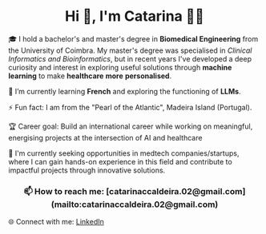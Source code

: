 <h1 align="center">Hi 👋, I'm Catarina 👩🏻</h1>



🎓 I hold a bachelor's and master's degree in **Biomedical Engineering** from the University of Coimbra. My master's degree was specialised in *Clinical Informatics and Bioinformatics*, but in recent years I've developed a deep curiosity and interest in exploring useful solutions through **machine learning** to make **healthcare** **more** **personalised**.

🌱 I’m currently learning **French** and exploring the functioning of **LLMs**. 

⚡ Fun fact: I am from the "Pearl of the Atlantic", Madeira Island (Portugal).

🏆 Career goal: Build an international career while working on meaningful, energising projects at the intersection of AI and healthcare

🚀 I'm currently seeking opportunities in medtech companies/startups, where I can gain hands-on experience in this field and contribute to impactful projects through innovative solutions.

<h3 align="center">📫 How to reach me: [catarinaccaldeira.02@gmail.com](mailto:catarinaccaldeira.02@gmail.com)</h3>

🌐 Connect with me: [LinkedIn](https://www.linkedin.com/in/catarina-c-caldeira/)
